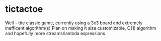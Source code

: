 # tictactoe

Well - the classic game, currently using a 3x3 board and extremely inefficent algorithm(s)
Plan on making it size customizable, O(1) algorithm and hopefully more streams/lambda expressions
